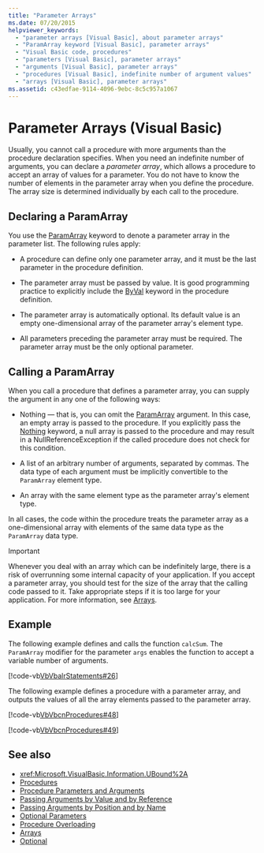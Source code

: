 ```yaml
---
title: "Parameter Arrays"
ms.date: 07/20/2015
helpviewer_keywords: 
  - "parameter arrays [Visual Basic], about parameter arrays"
  - "ParamArray keyword [Visual Basic], parameter arrays"
  - "Visual Basic code, procedures"
  - "parameters [Visual Basic], parameter arrays"
  - "arguments [Visual Basic], parameter arrays"
  - "procedures [Visual Basic], indefinite number of argument values"
  - "arrays [Visual Basic], parameter arrays"
ms.assetid: c43edfae-9114-4096-9ebc-8c5c957a1067
---
```

# Parameter Arrays (Visual Basic)

Usually, you cannot call a procedure with more arguments than the procedure declaration specifies. When you need an indefinite number of arguments, you can declare a *parameter array*, which allows a procedure to accept an array of values for a parameter. You do not have to know the number of elements in the parameter array when you define the procedure. The array size is determined individually by each call to the procedure.  
  
## Declaring a ParamArray  

 You use the [ParamArray](../../../language-reference/modifiers/paramarray.md) keyword to denote a parameter array in the parameter list. The following rules apply:  
  
- A procedure can define only one parameter array, and it must be the last parameter in the procedure definition.  
  
- The parameter array must be passed by value. It is good programming practice to explicitly include the [ByVal](../../../language-reference/modifiers/byval.md) keyword in the procedure definition.  
  
- The parameter array is automatically optional. Its default value is an empty one-dimensional array of the parameter array's element type.  
  
- All parameters preceding the parameter array must be required. The parameter array must be the only optional parameter.  
  
## Calling a ParamArray  

 When you call a procedure that defines a parameter array, you can supply the argument in any one of the following ways:  
  
- Nothing — that is, you can omit the [ParamArray](../../../language-reference/modifiers/paramarray.md) argument. In this case, an empty array is passed to the procedure. If you explicitly pass the [Nothing](../../../language-reference/nothing.md) keyword, a null array is passed to the procedure and may result in a NullReferenceException if the called procedure does not check for this condition.
  
- A list of an arbitrary number of arguments, separated by commas. The data type of each argument must be implicitly convertible to the `ParamArray` element type.  
  
- An array with the same element type as the parameter array's element type.  
  
 In all cases, the code within the procedure treats the parameter array as a one-dimensional array with elements of the same data type as the `ParamArray` data type.  
  
> [!IMPORTANT]
> Whenever you deal with an array which can be indefinitely large, there is a risk of overrunning some internal capacity of your application. If you accept a parameter array, you should test for the size of the array that the calling code passed to it. Take appropriate steps if it is too large for your application. For more information, see [Arrays](../arrays/index.md).  
  
## Example  

 The following example defines and calls the function `calcSum`. The `ParamArray` modifier for the parameter `args` enables the function to accept a variable number of arguments.  
  
 [!code-vb[VbVbalrStatements#26](~/samples/snippets/visualbasic/VS_Snippets_VBCSharp/VbVbalrStatements/VB/Class1.vb#26)]  
  
 The following example defines a procedure with a parameter array, and outputs the values of all the array elements passed to the parameter array.  
  
 [!code-vb[VbVbcnProcedures#48](~/samples/snippets/visualbasic/VS_Snippets_VBCSharp/VbVbcnProcedures/VB/Class1.vb#48)]  
  
 [!code-vb[VbVbcnProcedures#49](~/samples/snippets/visualbasic/VS_Snippets_VBCSharp/VbVbcnProcedures/VB/Class1.vb#49)]  
  
## See also

- <xref:Microsoft.VisualBasic.Information.UBound%2A>
- [Procedures](./index.md)
- [Procedure Parameters and Arguments](./procedure-parameters-and-arguments.md)
- [Passing Arguments by Value and by Reference](./passing-arguments-by-value-and-by-reference.md)
- [Passing Arguments by Position and by Name](./passing-arguments-by-position-and-by-name.md)
- [Optional Parameters](./optional-parameters.md)
- [Procedure Overloading](./procedure-overloading.md)
- [Arrays](../arrays/index.md)
- [Optional](../../../language-reference/modifiers/optional.md)
